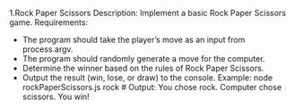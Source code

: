 1.Rock Paper Scissors
  Description: Implement a basic Rock Paper Scissors game.
  Requirements:
  -  The program should take the player’s move as an input from process.argv.
  -  The program should randomly generate a move for the computer.
  -  Determine the winner based on the rules of Rock Paper Scissors.
  -  Output the result (win, lose, or draw) to the console.
  Example:
    node rockPaperScissors.js rock
    # Output: You chose rock. Computer chose scissors. You win!
